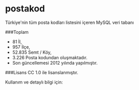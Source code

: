 postakod
========

Türkiye'nin tüm posta kodları listesini içeren MySQL veri tabanı

###Toplam
* 81 İl,
* 957 İlçe,
* 52.835 Semt / Köy,
* 3.226 Posta kodundan oluşmaktadır.
* Son güncellemesi 2012 yılında yapılmıştır.

###Lisans
CC 1.0 ile lisanslanmıştır.

Kullanım ve detaylı bilgi için: 
